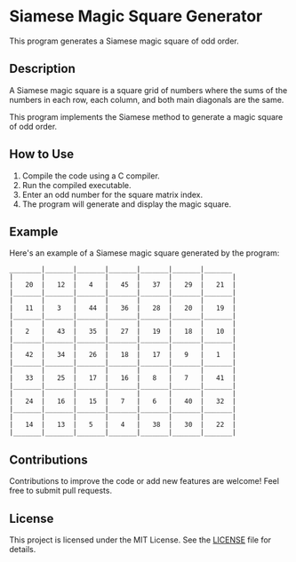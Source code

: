 

# Siamese Magic Square Generator

This program generates a Siamese magic square of odd order.

## Description

A Siamese magic square is a square grid of numbers where the sums of the numbers in each row, each column, and both main diagonals are the same.

This program implements the Siamese method to generate a magic square of odd order.

## How to Use

1. Compile the code using a C compiler.
2. Run the compiled executable.
3. Enter an odd number for the square matrix index.
4. The program will generate and display the magic square.

## Example

Here's an example of a Siamese magic square generated by the program:

```
________|_______|_______|_______|_______|_______|_______
|       |       |       |       |       |       |       |
|   20  |   12  |   4   |   45  |   37  |   29  |   21  |
|_______|_______|_______|_______|_______|_______|_______|
|       |       |       |       |       |       |       |
|   11  |   3   |   44  |   36  |   28  |   20  |   19  |
|_______|_______|_______|_______|_______|_______|_______|
|       |       |       |       |       |       |       |
|   2   |   43  |   35  |   27  |   19  |   18  |   10  |
|_______|_______|_______|_______|_______|_______|_______|
|       |       |       |       |       |       |       |
|   42  |   34  |   26  |   18  |   17  |   9   |   1   |
|_______|_______|_______|_______|_______|_______|_______|
|       |       |       |       |       |       |       |
|   33  |   25  |   17  |   16  |   8   |   7   |   41  |
|_______|_______|_______|_______|_______|_______|_______|
|       |       |       |       |       |       |       |
|   24  |   16  |   15  |   7   |   6   |   40  |   32  |
|_______|_______|_______|_______|_______|_______|_______|
|       |       |       |       |       |       |       |
|   14  |   13  |   5   |   4   |   38  |   30  |   22  |
|_______|_______|_______|_______|_______|_______|_______|
```

## Contributions

Contributions to improve the code or add new features are welcome! Feel free to submit pull requests.

## License

This project is licensed under the MIT License. See the [LICENSE](LICENSE) file for details.

